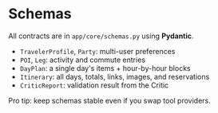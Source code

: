 # Schemas

All contracts are in `app/core/schemas.py` using **Pydantic**.

- `TravelerProfile`, `Party`: multi-user preferences
- `POI`, `Leg`: activity and commute entries
- `DayPlan`: a single day's items + hour-by-hour blocks
- `Itinerary`: all days, totals, links, images, and reservations
- `CriticReport`: validation result from the Critic

Pro tip: keep schemas stable even if you swap tool providers.
